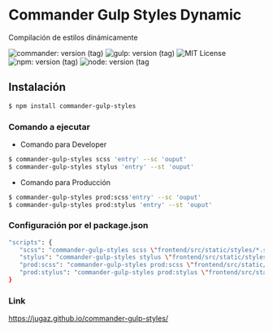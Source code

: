 # Commander Gulp Styles Dynamic

<p>Compilación de estilos dinámicamente</p>
 
![commander: version (tag)](https://img.shields.io/badge/commander-v3.0.2-blue?style=for-the-badge)
![gulp: version (tag)](https://img.shields.io/badge/gulp-v4.0.2-orange?style=for-the-badge)
![MIT License](https://img.shields.io/badge/lincense-MIT-yellow?style=for-the-badge) 
![npm: version (tag)](https://img.shields.io/badge/npm-v7.0.15-red?style=for-the-badge)
![node: version (tag](https://img.shields.io/badge/node-v15.4.0-green?style=for-the-badge)


## Instalación

```bash
$ npm install commander-gulp-styles
```

### Comando a ejecutar

- Comando para Developer

```bash
$ commander-gulp-styles scss 'entry' --sc 'ouput'
$ commander-gulp-styles stylus 'entry' --st 'ouput'

```
- Comando para Producción

```bash
$ commander-gulp-styles prod:scss'entry' --sc 'ouput'
$ commander-gulp-styles prod:stylus 'entry' --st 'ouput'
```

### Configuración por el package.json

```bash
"scripts": {
   "scss": "commander-gulp-styles scss \"frontend/src/static/styles/*.scss\" \"frontend/src/static/styles/**/*.scss\" --sc \"docs/styles/\"",
   "stylus": "commander-gulp-styles stylus \"frontend/src/static/styles/*.stylus\" \"frontend/src/static/styles/**/*.stylus\" --st \"docs/styles/\"",
   "prod:scss": "commander-gulp-styles prod:scss \"frontend/src/static/styles/*.scss\" \"frontend/src/static/styles/**/*.scss\" --sc \"docs/styles/\"",
   "prod:stylus": "commander-gulp-styles prod:stylus \"frontend/src/static/styles/*.stylus\" \"frontend/src/static/styles/**/*.stylus\" --st \"docs/styles/\""
}
```
### Link
https://jugaz.github.io/commander-gulp-styles/
